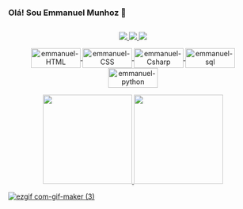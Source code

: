 ### Olá! Sou Emmanuel Munhoz 👋

##

 <p aling="center" 💻 Cursando Análise e desenvolvimento de sistemas>
</p>
<p align="center" >  
  <a href="mailto:emmanuelmunhoz1@gmail.com">
    <img src= https://img.shields.io/badge/Gmail-D14836?style=for-the-badge&logo=gmail&logoColor=white>
  </a>
  <a href="https://www.linkedin.com/in/emmanuelmunhoz1/" target="_blank">
    <img src= https://img.shields.io/badge/LinkedIn-0077B5?style=for-the-badge&logo=linkedin&logoColor=white>
  </a>
  <a href="EmmanuelMunhoz#5121">
     <img src= "https://img.shields.io/badge/Discord-7289DA?style=for-the-badge&logo=discord&logoColor=white>
</p>

##
 
 
 <p align="center" >
 <img align="center" alt="emmanuel-HTML" height="40" width="100" src="https://img.shields.io/badge/HTML5-E34F26?style=for-the-badge&logo=html5&logoColor=white">
 <img align="center" alt="emmanuel-CSS" height="40" width="100" src="https://img.shields.io/badge/CSS3-1572B6?style=for-the-badge&logo=css3&logoColor=white">
 <img align="center" alt="emmanuel-Csharp" height="40" width="100" src="https://img.shields.io/badge/C%23-239120?style=for-the-badge&logo=c-sharp&logoColor=white">
 <img align="center" alt="emmanuel-sql" height="40" width="100" src="https://img.shields.io/badge/MySQL-00000F?style=for-the-badge&logo=mysql&logoColor=white">  
 <img align="center" alt="emmanuel-python" height="40" width="100" src="https://img.shields.io/badge/Python-3776AB?style=for-the-badge&logo=python&logoColor=white>
 <img align="center" alt="emmanuel-.net" height="40" width="100" src="https://img.shields.io/badge/.NET-5C2D91?style=for-the-badge&logo=.net&logoColor=white>
 <img align="center" alt="emmanuel-postgre" height="40" width="100" src="https://img.shields.io/badge/PostgreSQL-316192?style=for-the-badge&logo=postgresql&logoColor=white>
  </p>
 
 #
 
<p align="center"  >
  <img height="180em" src="https://github-readme-stats.vercel.app/api?username=emmanuelmunhoz&show_icons=true&theme=dark&include_all_commits=true&count_private=true"/>
  <img height="180em" src="https://github-readme-stats.vercel.app/api/top-langs/?username=emmanuelmunhoz&layout=compact&langs_count=16&theme=dark"/>
</p>

![ezgif com-gif-maker (3)](https://user-images.githubusercontent.com/109323615/179144397-3b6ddaad-3afd-4168-8ede-5960ccbb1e92.gif)
